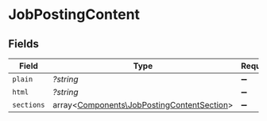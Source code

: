 # JobPostingContent


## Fields

| Field                                                                                             | Type                                                                                              | Required                                                                                          | Description                                                                                       |
| ------------------------------------------------------------------------------------------------- | ------------------------------------------------------------------------------------------------- | ------------------------------------------------------------------------------------------------- | ------------------------------------------------------------------------------------------------- |
| `plain`                                                                                           | *?string*                                                                                         | :heavy_minus_sign:                                                                                | N/A                                                                                               |
| `html`                                                                                            | *?string*                                                                                         | :heavy_minus_sign:                                                                                | N/A                                                                                               |
| `sections`                                                                                        | array<[Components\JobPostingContentSection](../../Models/Components/JobPostingContentSection.md)> | :heavy_minus_sign:                                                                                | N/A                                                                                               |